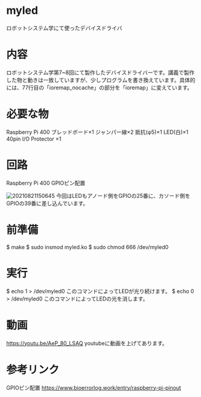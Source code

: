 # myled
ロボットシステム学にて使ったデバイスドライバ

# 内容
ロボットシステム学第7~8回にて製作したデバイスドライバーです。講義で製作した物と動きは一致していますが、少しプログラムを書き換えています。具体的には、77行目の「ioremap_nocache」の部分を「ioremap」に変えています。

# 必要な物
Raspberry Pi 400
ブレッドボード×1
ジャンパー線×2
抵抗(φ5)×1
LED(白)×1
40pin I/O Protector ×1

# 回路
Raspberry Pi 400 GPIOピン配置

![20210821150645](https://user-images.githubusercontent.com/95558214/149341948-528e38e4-29be-4e05-8a4b-0754422b69d0.png)
今回はLEDもアノード側をGPIOの25番に、カソード側をGPIOの39番に差し込んでいます。

# 前準備
$ make
$ sudo insmod myled.ko
$ sudo chmod 666 /dev/myled0

# 実行
$ echo 1 > /dev/myled0
このコマンドによってLEDが光り続けます。
$ echo 0 > /dev/myled0
このコマンドによってLEDの光を消します。

# 動画
https://youtu.be/AeP_80_LSAQ
youtubeに動画を上げてあります。

# 参考リンク
GPIOピン配置
https://www.bioerrorlog.work/entry/raspberry-pi-pinout
